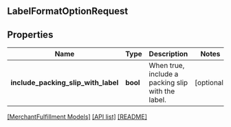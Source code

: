 ## LabelFormatOptionRequest

## Properties

Name | Type | Description | Notes
------------ | ------------- | ------------- | -------------
**include_packing_slip_with_label** | **bool** | When true, include a packing slip with the label. | [optional]

[[MerchantFulfillment Models]](../) [[API list]](../../Api) [[README]](../../../README.md)
